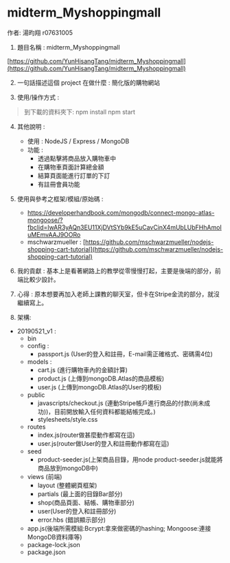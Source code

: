 # midterm_Myshoppingmall
作者: 湯昀翔 r07631005
1. 題目名稱 :  midterm_Myshoppingmall

[https://github.com/YunHisangTang/midterm_Myshoppingmall](https://github.com/YunHisangTang/midterm_Myshoppingmall)

2. 一句話描述這個 project 在做什麼 : 簡化版的購物網站

3. 使用/操作方式 :

> 到下載的資料夾下:
> npm install 
> npm start

4. 其他說明 :
	* 使用 : NodeJS / Express / MongoDB
	* 功能 : 
		* 透過點擊將商品放入購物車中
		* 在購物車頁面計算總金額
		* 結算頁面能進行訂單的下訂
		* 有註冊會員功能
5. 使用與參考之框架/模組/原始碼 :
	
	* https://developerhandbook.com/mongodb/connect-mongo-atlas-mongoose/?fbclid=IwAR3yAQn3EU11XjDVtSYb9kE5uCavCinX4mUbLUbFHhAmoIuMEmvAAJ9OORo
	* mschwarzmueller : [https://github.com/mschwarzmueller/nodejs-shopping-cart-tutorial](https://github.com/mschwarzmueller/nodejs-shopping-cart-tutorial)

6. 我的貢獻 :
	基本上是看著網路上的教學從零慢慢打起，主要是後端的部分，前端比較少設計。
7. 心得 :
	原本想要再加入老師上課教的聊天室，但卡在Stripe金流的部分，就沒繼續寫上。
	
8. 架構:

* 20190521_v1 :
   * bin
   * config : 
      * passport.js (User的登入和註冊，E-mail需正確格式、密碼需4位)
   * models : 
      * cart.js (進行購物車內的金額計算)
      * product.js (上傳到mongoDB.Atlas的商品模板)
      * user.js (上傳到mongoDB.Atlas的User的模板)
   * public
	  * javascripts/checkout.js (連動Stripe帳戶進行商品的付款(尚未成功))，目前開放輸入任何資料都能結帳完成。)
	  * stylesheets/style.css	
   * routes
     * index.js(router做甚麼動作都寫在這)
     * user.js(router做User的登入和註冊動作都寫在這)
   * seed
     *  product-seeder.js(上架商品目錄，用node product-seeder.js就能將商品放到mongoDB中)
   * views (前端)
     *  layout (整體網頁框架)
     *  partials (最上面的目錄Bar部分)
     *  shop(商品頁面、結帳、購物車部分)
     *  user(User的登入和註冊部分)
     *  error.hbs (錯誤顯示部分)
   * app.js(後端所需模組:Bcrypt:拿來做密碼的hashing; Mongoose:連接MongoDB資料庫等)
   * package-lock.json
   * package.json
